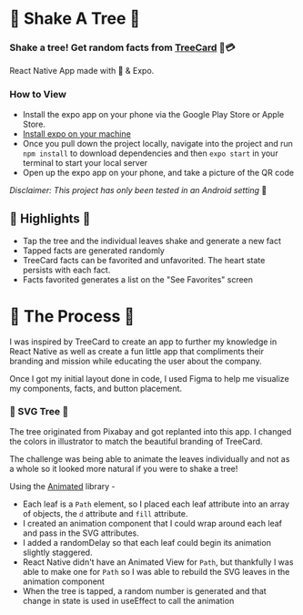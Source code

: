 # 🌲 Shake A Tree 🌲
### Shake a tree! Get random facts from [TreeCard](https://www.treecard.org/) 🌲💳
React Native App made with 💚 & Expo. 

### How to View
- Install the expo app on your phone via the Google Play Store or Apple Store. 
- [Install expo on your machine](https://docs.expo.dev/get-started/installation/)
- Once you pull down the project locally, navigate into the project and run `npm install` to download dependencies and then `expo start` in your terminal to start your local server
- Open up the expo app on your phone, and take a picture of the QR code 

_Disclaimer: This project has only been tested in an Android setting_ 📱

## 🌄 Highlights 🌄
- Tap the tree and the individual leaves shake and generate a new fact
- Tapped facts are generated randomly
- TreeCard facts can be favorited and unfavorited. The heart state persists with each fact.
- Facts favorited generates a list on the "See Favorites" screen

# 🦌 The Process 🦌
I was inspired by TreeCard to create an app to further my knowledge in React Native as well as create a fun little app that compliments their branding and mission while educating the user about the company. 

Once I got my initial layout done in code, I used Figma to help me visualize my components, facts, and button placement.

### 🌳 SVG Tree 🌳 ###
The tree originated from Pixabay and got replanted into this app. 
I changed the colors in illustrator to match the beautiful branding of TreeCard. 

The challenge was being able to animate the leaves individually and not as a whole so it looked more natural if you were to shake a tree!

Using the [Animated](https://reactnative.dev/docs/animated) library -
- Each leaf is a `Path` element, so I placed each leaf attribute into an array of objects, the `d` attribute and `fill` attribute.
- I created an animation component that I could wrap around each leaf and pass in the SVG attributes. 
- I added a randomDelay so that each leaf could begin its animation slightly staggered.
- React Native didn't have an Animated View for `Path`, but thankfully I was able to make one for `Path` so I was able to rebuild the SVG leaves in the animation component
- When the tree is tapped, a random number is generated and that change in state is used in useEffect to call the animation
